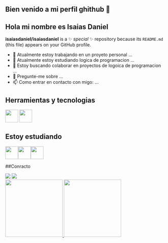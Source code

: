 
## Bien venido a mi perfil ghithub 👋
## Hola mi nombre es Isaias Daniel

**isaiasdaniel/isaiasdaniel** is a ✨ _special_ ✨ repository because its `README.md` (this file) appears on your GitHub profile.

- 🔭 Atualmente estoy trabajando  en un proyeto personal ...
- 🌱 Atualmente estoy  estudiando logica de programacion ...
- 👯 Estoy buscando colaborar en proyectos de logoica de programacion ...
- 💬 Pregunte-me sobre ...
- 📫 Como entrar en contacto con migo: ...
## Herramientas y tecnologias
<img loading="lazy" src="https://cdn.jsdelivr.net/gh/devicons/devicon/icons/git/git-original.svg" width="40" height="40"/> <img loading="lazy" src="https://cdn.jsdelivr.net/gh/devicons/devicon@latest/icons/threedsmax/threedsmax-original.svg"  width="40" height="40" />
## Estoy estudiando
<img loading="lazy" src="https://cdn.jsdelivr.net/gh/devicons/devicon/icons/java/java-original.svg" width="40" height="40"/><img loading="lazy" src="https://cdn.jsdelivr.net/gh/devicons/devicon@latest/icons/threedsmax/threedsmax-original.svg" width="40" height="40"/><img loading="lazy" src="https://cdn.jsdelivr.net/gh/devicons/devicon@latest/icons/threedsmax/threedsmax-original.svg" width="40" height="40"/>

##Conracto
<div>
<a href = "isaiasdaniel612@gmail.com"><img loading="lazy" src="https://img.shields.io/badge/Gmail-D14836?style=for-the-badge&logo=gmail&logoColor=white" target="_blank"></a>
<a href="https://www.linkedin.com/in/isaias-daniel-05b68a78" target="_blank"><img loading="lazy" src="https://img.shields.io/badge/-LinkedIn-%230077B5?style=for-the-badge&logo=linkedin&logoColor=white" target="_blank"></a>   
</div>
<div>
<a href="https://github.com/isaiasdaniel">
<img loading="lazy" height="180em" src="https://github-readme-stats.vercel.app/api/top-langs/?username=isaiasdaniel&layout=compact&langs_count=7&theme=dracula"/>
<img loading="lazy" height="180em" src="https://github-readme-stats.vercel.app/api?username=isaiasdaniel&show_icons=true&theme=dracula&include_all_commits=true&count_private=true"/>
</div>
